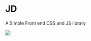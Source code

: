 # JD
A Simple Front end CSS and JS library

[![](https://data.jsdelivr.com/v1/package/gh/a1ph4/JD/badge)](https://www.jsdelivr.com/package/gh/a1ph4/JD)

